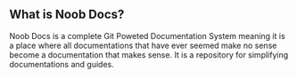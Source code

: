 ## What is Noob Docs?

Noob Docs is a complete Git Poweted Documentation System meaning it is a place where all documentations that have ever seemed make no sense become a documentation that makes sense. It is a repository for simplifying documentations and guides.



